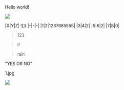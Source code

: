 Hello world!  

![](https://raw.githubusercontent.com/shiep18/EIS2020/master/markdowncheatsheet.JPG)

|X|Y|Z|
![](
|-|-|-|
|1|2|1237685555|
|3|4|2|
|5|6|2|
|7|8|0|

>123

>if

>rain

"YES OR NO"

1.jpg

![](D:\1.jpg)
